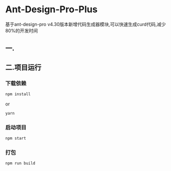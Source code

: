 # Ant-Design-Pro-Plus

基于ant-design-pro v4.30版本新增代码生成器模块,可以快速生成curd代码,减少80%的开发时间

## 一.

## 二.项目运行
### 下载依赖

```bash
npm install
```
or
```bash
yarn
```


### 启动项目 

```bash
npm start
```

### 打包

```bash
npm run build
```
